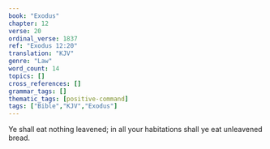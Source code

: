 ```yaml
---
book: "Exodus"
chapter: 12
verse: 20
ordinal_verse: 1837
ref: "Exodus 12:20"
translation: "KJV"
genre: "Law"
word_count: 14
topics: []
cross_references: []
grammar_tags: []
thematic_tags: [positive-command]
tags: ["Bible","KJV","Exodus"]
---
```

Ye shall eat nothing leavened; in all your habitations shall ye eat unleavened bread.
